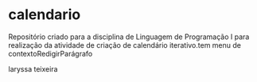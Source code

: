 # calendario
Repositório criado para a disciplina de Linguagem de Programação I para realização da atividade de criação de calendário iterativo.tem menu de contextoRedigirParágrafo

laryssa teixeira